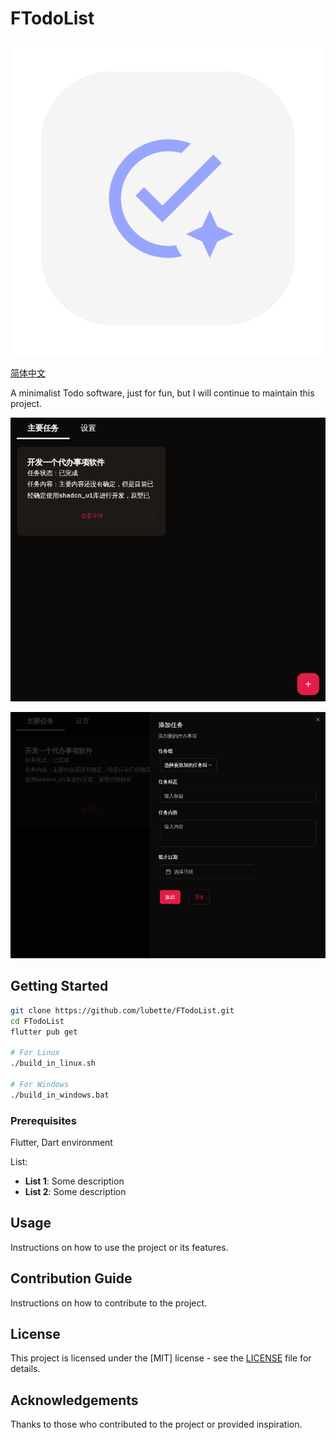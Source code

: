 # FTodoList

![Logo](./assets/logo.png)

[简体中文](README_ZH.md)

A minimalist Todo software, just for fun, but I will continue to maintain this project.

![1](./images/1.png)

![1](./images/2.png)

## Getting Started

```bash
git clone https://github.com/lubette/FTodoList.git
cd FTodoList
flutter pub get

# For Linux
./build_in_linux.sh

# For Windows
./build_in_windows.bat
```
### Prerequisites

Flutter, Dart environment

List:
  - **List 1**: Some description
  - **List 2**: Some description

## Usage

Instructions on how to use the project or its features.

## Contribution Guide

Instructions on how to contribute to the project.

## License

This project is licensed under the [MIT] license - see the [LICENSE](LICENSE) file for details.

## Acknowledgements

Thanks to those who contributed to the project or provided inspiration.
